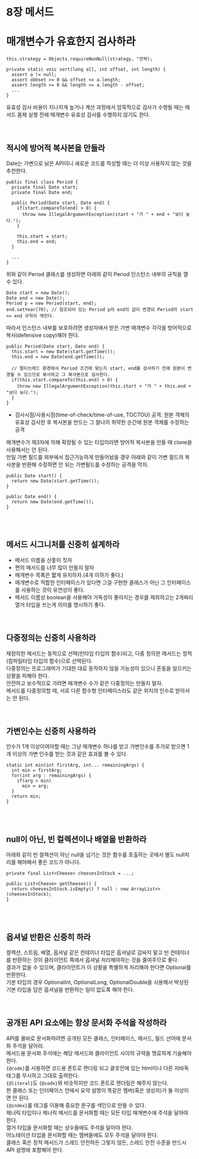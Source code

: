 # 8장 메서드
# 매개변수가 유효한지 검사하라
```
this.strategy = Objects.requireNonNull(strategy, "전략);
```

```
private static voic sort(long a[], int offset, int length) {
  assert a != null;
  assert obbset >= 0 && offset <= a.length;
  assert length >= 0 && length <= a.length - offset;
  ...
}
```

유효성 검사 비용이 지나치게 높거나 계산 과정에서 암묵적으로 검사가 수행될 때는 메서드 몸체 실행 전에 매개변수 유효성 검사를 수행하지 않기도 한다.</br>
</br></br>

## 적시에 방어적 복사본을 만들라
Date는 가변으로 낡은 API이니 새로운 코드를 작성할 때는 더 이상 사용하지 않는 것을 추천한다.</br>

```
public final class Period {
  private final Date start;
  private final Date end;
  
  public Period(Date start, Date end) {
    if(start.compareTo(end) > 0) {
      throw new IllegalArgumentException(start + "가 " + end + "보다 늦다.");
    }
    
    this.start = start;
    this.end = end;
  }
  
  ...
}
```

위와 같이 Period 클래스를 생성하면 아래와 같이 Period 인스턴스 내부의 규칙을 깰 수 있다.

```
Date start = new Date();
Date end = new Date();
Period p = new Period(start, end);
end.setYear(78); // 참조되어 있는 Period p의 end의 값이 변경되 Period의 start <= end 규칙이 깨진다.
```

따라서 인스턴스 내부를 보호하려면 생성자에서 받은 가변 매개변수 각각을 방어적으로 복사(defensive copy)해야 한다.</br>

```
public Period(Date start, Date end) {  
  this.start = new Date(start.getTime());
  this.end = new Date(end.getTime());
  
  // 멀티쓰레드 환경에서 Period 조건에 맞는지 start, end를 검사하기 전에 원본이 변경될 수 있으므로 복사하고 그 복사본으로 검사한다.
  if(this.start.compareTo(this.end) > 0) {
    throw new IllegalArgumentException(this.start + "가 " + this.end + "보다 늦다.");
  }
}
```

* 검사시점/사용시점(time-of-check/time-of-use, TOCTOU) 공격: 원본 객체의 유효성 검사한 후 복사본을 만드는 그 찰나의 취약한 순간에 원본 객체를 수정하는 공격

매개변수가 제3자에 의해 확장될 수 있는 타입이라면 방어적 복사본을 만들 때 clone을 사용해서는 안 된다.</br>
만일 가변 필드를 외부에서 접근가능하게 만들어놨을 경우 아래와 같이 가변 필드의 복사본을 반환해 수정하면 안 되는 가변필드를 수정하는 공격을 막자.</br>

```
public Date start() {
  return new Date(start.getTime());
}

public Date end() {
  return new Date(end.getTime());
}
```
</br></br>

## 메서드 시그니처를 신중히 설계하라
* 메서드 이름을 신줗이 짓자
* 편의 메서드를 너무 많이 만들지 말자
* 매개변수 목록은 짧게 유지하자.(4개 이하가 좋다.)
* 매개변수로 적합한 인터페이스가 있다면 그걸 구현한 클래스가 아닌 그 인터페이스를 사용하는 것이 유연성이 좋다.
* 메서드 이름상 boolean을 사용해야 가독성이 좋아지는 경우를 제외하고는 2개짜리 열거 타입을 쓰는게 의미를 명시하기 좋다.</br>
</br></br>

## 다중정의는 신중히 사용하라
재정의한 메서드는 동적으로 선택(런타임 타입의 함수)되고, 다중 정의한 메서드는 정적(컴파일타임 타입의 함수)으로 선택된다.</br>
다중정의는 프로그래머가 기대한 대로 동작하지 않을 가능성이 있으니 혼동을 일으키는 상황을 피해야 한다.</br>
안전하고 보수적으로 가려면 매개변수 수가 같은 다중정의는 만들지 말자.</br>
메서드를 다중정의할 때, 서로 다른 함수형 인터페이스라도 같은 위치의 인수로 받아서는 안 된다.</br>
</br></br>

## 가변인수는 신중히 사용하라
인수가 1개 이상이여야할 때는 그냥 매개변수 하나를 받고 가변인수를 추가로 받으면 1개 이상의 가변 인수를 받는 것과 같은 효과를 볼 수 있다.</br>

```
static int min(int firstArg, int... remainingArgs) {
  int min = firstArg;
  for(int arg : remainingArgs) {
    if(arg < min)
      min = arg;
  }
  return min;
}
```
</br></br>

## null이 아닌, 빈 컬렉션이나 배열을 반환하라
아래와 같이 빈 컬렉션이 아닌 null을 넘기는 것은 함수를 호출하는 곳에서 별도 null처리를 해야해서 좋은 코드가 아니다.

```
private final List<Cheese> cheesesInStock = ...;

public List<Cheese> getCheeses() {
  return cheesesInStock.isEmpty() ? null : new ArrayList<>(cheesesInStock);
}
```
</br></br>

## 옵셔널 반환은 신중히 하라
컬렉션, 스트림, 배열, 옵셔널 같은 컨테이너 타입은 옵셔널로 감싸지 말고 빈 컨테이너를 반환하는 것이 클라이언트 쪽에서 옵셔널 처리해야하는 것을 줄여주므로 좋다.</br>
결과가 없을 수 있으며, 클라이언트가 이 상황을 특별하게 처리해야 한다면 Optional<T>를 반환한다.</br>
기본 타입의 경우 OptionalInt, OptionalLong, OptionalDouble을 사용해서 박싱된 기본 타입을 담은 옵셔널을 반환하는 일이 없도록 해야 한다.</br>
</br></br>

## 공개된 API 요소에는 항상 문서화 주석을 작성하라
API를 올바로 문서화하려면 공개된 모든 클래스, 인터페이스, 메서드, 필드 선어에 문서화 주석을 달아라.</br>
메서드용 문서화 주석에는 해당 메서드와 클라이언트 사이의 규약을 명료하게 기술해야 한다.</br>
`{@code}`를 사용하면 코드용 폰트로 랜더링 되고 괄호안에 있는 html이나 다른 자바독 태그를 무시하고 그대로 출력한다.</br>
`{@literal}`도 `{@code}`와 비슷하지만 코드 폰트로 랜더링은 해주지 않는다.</br>
한 클래스 또는 인터페이스 안에서 요약 설명이 똑같은 멤버(혹은 생성자)가 둘 이상이면 안 된다.</br>
`{@index}`를 태그를 이용해 중요한 문구를 색인으로 만들 수 있다.</br>
제너릭 타입이나 제너릭 메서드를 문서화할 때는 모든 타입 매개변수에 주석을 달아야 한다.</br>
열거 타입을 문서화할 때는 상수들에도 주석을 달아야 한다.</br>
어노테이션 타입을 문서화할 때는 멤버들에도 모두 주석을 달아야 한다.</br>
클래스 혹은 정적 메서드가 스레드 안전하든 그렇지 않든, 스레드 안전 수준을 반드시 API 설명에 포함해야 한다.</br>
</br></br></br></br>
